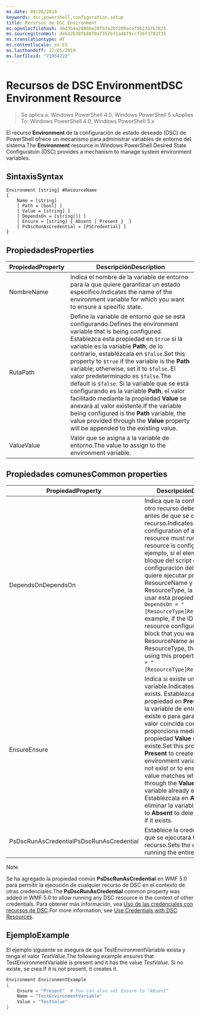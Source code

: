 ```yaml
---
ms.date: 09/20/2019
keywords: dsc,powershell,configuration,setup
title: Recursos de DSC Environment
ms.openlocfilehash: d6d3b4a2086be28fbfa2bf200acef9b13b7b7825
ms.sourcegitcommit: debd2b38fb8070a7357bf1a4bf9cc736f3702f31
ms.translationtype: HT
ms.contentlocale: es-ES
ms.lasthandoff: 12/05/2019
ms.locfileid: "71954722"
---
```

# <a name="dsc-environment-resource"></a><span data-ttu-id="65088-103">Recursos de DSC Environment</span><span class="sxs-lookup"><span data-stu-id="65088-103">DSC Environment Resource</span></span>

> <span data-ttu-id="65088-104">Se aplica a: Windows PowerShell 4.0, Windows PowerShell 5.x</span><span class="sxs-lookup"><span data-stu-id="65088-104">Applies To: Windows PowerShell 4.0, Windows PowerShell 5.x</span></span>

<span data-ttu-id="65088-105">El recurso **Environment** de la configuración de estado deseado (DSC) de PowerShell ofrece un mecanismo para administrar variables de entorno del sistema.</span><span class="sxs-lookup"><span data-stu-id="65088-105">The **Environment** resource in Windows PowerShell Desired State Configuration (DSC) provides a mechanism to manage system environment variables.</span></span>

## <a name="syntax"></a><span data-ttu-id="65088-106">Sintaxis</span><span class="sxs-lookup"><span data-stu-id="65088-106">Syntax</span></span>

```Syntax
Environment [string] #ResourceName
{
    Name = [string]
    [ Path = [bool] ]
    [ Value = [string] ]
    [ DependsOn = [string[]] ]
    [ Ensure = [string] { Absent | Present }  ]
    [ PsDscRunAsCredential = [PSCredential] ]
}
```

## <a name="properties"></a><span data-ttu-id="65088-107">Propiedades</span><span class="sxs-lookup"><span data-stu-id="65088-107">Properties</span></span>

|<span data-ttu-id="65088-108">Propiedad</span><span class="sxs-lookup"><span data-stu-id="65088-108">Property</span></span> |<span data-ttu-id="65088-109">Descripción</span><span class="sxs-lookup"><span data-stu-id="65088-109">Description</span></span> |
|---|---|
|<span data-ttu-id="65088-110">Nombre</span><span class="sxs-lookup"><span data-stu-id="65088-110">Name</span></span> |<span data-ttu-id="65088-111">Indica el nombre de la variable de entorno para la que quiere garantizar un estado específico.</span><span class="sxs-lookup"><span data-stu-id="65088-111">Indicates the name of the environment variable for which you want to ensure a specific state.</span></span> |
|<span data-ttu-id="65088-112">Ruta</span><span class="sxs-lookup"><span data-stu-id="65088-112">Path</span></span> |<span data-ttu-id="65088-113">Define la variable de entorno que se está configurando.</span><span class="sxs-lookup"><span data-stu-id="65088-113">Defines the environment variable that is being configured.</span></span> <span data-ttu-id="65088-114">Establezca esta propiedad en `$true` si la variable es la variable **Path**; de lo contrario, establézcala en `$false`.</span><span class="sxs-lookup"><span data-stu-id="65088-114">Set this property to `$true` if the variable is the **Path** variable; otherwise, set it to `$false`.</span></span> <span data-ttu-id="65088-115">El valor predeterminado es `$false`.</span><span class="sxs-lookup"><span data-stu-id="65088-115">The default is `$false`.</span></span> <span data-ttu-id="65088-116">Si la variable que se está configurando es la variable **Path**, el valor facilitado mediante la propiedad **Value** se anexará al valor existente.</span><span class="sxs-lookup"><span data-stu-id="65088-116">If the variable being configured is the **Path** variable, the value provided through the **Value** property will be appended to the existing value.</span></span> |
|<span data-ttu-id="65088-117">Value</span><span class="sxs-lookup"><span data-stu-id="65088-117">Value</span></span> |<span data-ttu-id="65088-118">Valor que se asigna a la variable de entorno.</span><span class="sxs-lookup"><span data-stu-id="65088-118">The value to assign to the environment variable.</span></span> |

## <a name="common-properties"></a><span data-ttu-id="65088-119">Propiedades comunes</span><span class="sxs-lookup"><span data-stu-id="65088-119">Common properties</span></span>

|<span data-ttu-id="65088-120">Propiedad</span><span class="sxs-lookup"><span data-stu-id="65088-120">Property</span></span> |<span data-ttu-id="65088-121">Descripción</span><span class="sxs-lookup"><span data-stu-id="65088-121">Description</span></span> |
|---|---|
|<span data-ttu-id="65088-122">DependsOn</span><span class="sxs-lookup"><span data-stu-id="65088-122">DependsOn</span></span> |<span data-ttu-id="65088-123">Indica que la configuración de otro recurso debe ejecutarse antes de que se configure este recurso.</span><span class="sxs-lookup"><span data-stu-id="65088-123">Indicates that the configuration of another resource must run before this resource is configured.</span></span> <span data-ttu-id="65088-124">Por ejemplo, si el elemento ID del bloque del script de configuración del recurso que quiere ejecutar primero es ResourceName y su tipo es ResourceType, la sintaxis para usar esta propiedad es `DependsOn = "[ResourceType]ResourceName"`.</span><span class="sxs-lookup"><span data-stu-id="65088-124">For example, if the ID of the resource configuration script block that you want to run first is ResourceName and its type is ResourceType, the syntax for using this property is `DependsOn = "[ResourceType]ResourceName"`.</span></span> |
|<span data-ttu-id="65088-125">Ensure</span><span class="sxs-lookup"><span data-stu-id="65088-125">Ensure</span></span> |<span data-ttu-id="65088-126">Indica si existe una variable.</span><span class="sxs-lookup"><span data-stu-id="65088-126">Indicates if a variable exists.</span></span> <span data-ttu-id="65088-127">Establezca esta propiedad en **Present** para crear la variable de entorno si no existe o para garantizar que su valor coincida con el que se proporciona mediante la propiedad **Value** si la variable ya existe.</span><span class="sxs-lookup"><span data-stu-id="65088-127">Set this property to **Present** to create the environment variable if it does not exist or to ensure that its value matches what is provided through the **Value** property if the variable already exists.</span></span> <span data-ttu-id="65088-128">Establézcala en **Absent** para eliminar la variable si existe.</span><span class="sxs-lookup"><span data-stu-id="65088-128">Set it to **Absent** to delete the variable if it exists.</span></span> |
|<span data-ttu-id="65088-129">PsDscRunAsCredential</span><span class="sxs-lookup"><span data-stu-id="65088-129">PsDscRunAsCredential</span></span> |<span data-ttu-id="65088-130">Establece la credencial con la que se ejecutará todo el recurso.</span><span class="sxs-lookup"><span data-stu-id="65088-130">Sets the credential for running the entire resource as.</span></span> |

> [!NOTE]
> <span data-ttu-id="65088-131">Se ha agregado la propiedad común **PsDscRunAsCredential** en WMF 5.0 para permitir la ejecución de cualquier recurso de DSC en el contexto de otras credenciales.</span><span class="sxs-lookup"><span data-stu-id="65088-131">The **PsDscRunAsCredential** common property was added in WMF 5.0 to allow running any DSC resource in the context of other credentials.</span></span> <span data-ttu-id="65088-132">Para obtener más información, vea [Uso de las credenciales con recursos de DSC](../../../configurations/runasuser.md).</span><span class="sxs-lookup"><span data-stu-id="65088-132">For more information, see [Use Credentials with DSC Resources](../../../configurations/runasuser.md).</span></span>

## <a name="example"></a><span data-ttu-id="65088-133">Ejemplo</span><span class="sxs-lookup"><span data-stu-id="65088-133">Example</span></span>

<span data-ttu-id="65088-134">El ejemplo siguiente se asegura de que TestEnvironmentVariable exista y tenga el valor _TestValue_.</span><span class="sxs-lookup"><span data-stu-id="65088-134">The following example ensures that TestEnvironmentVariable is present and it has the value _TestValue_.</span></span> <span data-ttu-id="65088-135">Si no existe, se crea.</span><span class="sxs-lookup"><span data-stu-id="65088-135">If it is not present, it creates it.</span></span>

```powershell
Environment EnvironmentExample
{
    Ensure = "Present"  # You can also set Ensure to "Absent"
    Name = "TestEnvironmentVariable"
    Value = "TestValue"
}
```